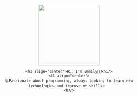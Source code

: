 <div id="header" align="center">
  <img src="https://media.istockphoto.com/id/1063685156/es/foto/gradiente-con-color-de-padua-verde-astral-azul-bilbao-fondo-de-textura-moderna-degradando.jpg?s=1024x1024&w=is&k=20&c=U0C8D4TcKTI4ir6VOpyHOAwAQz1Uaea_82tjvP17jnI=" width="200"/>

    <h1 align="center">Hi, I'm Emmily👋😄<h1/>
    <h3 align="center">
    💻Passionate about programming, always looking to learn new technologies and improve my skills✨  
    <h3/>
</div>









